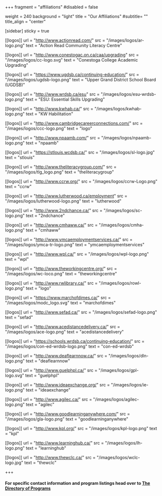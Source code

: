 +++
fragment = "affiliations"
#disabled = false

weight = 240
background = "light"
title = "Our Affiliations"
#subtitle= ""
title_align = "center"


[sidebar]
  sticky = true
  
[[logos]]
  url = "http://www.actionread.com/"
  src = "/images/logos/ar-logo.png"
  text = "Action Read Community Literacy Centre"

[[logos]]
  url = "http://www.conestogac.on.ca/caa/upgrading"
  src = "/images/logos/cc-logo.svg"
  text = "Conestoga College Academic Upgrading"

[[logos]]
  url = "https://www.ugdsb.ca/continuing-education/"
  src = "/images/logos/ugdsb-logo.png"
  text = "Upper Grand District School Board (UGDSB)"
  
[[logos]]
  url = "http://www.wrdsb.ca/esu"
  src = "/images/logos/esu-wrdsb-logo.png"
  text = "ESU: Essential Skills Upgrading"
  
[[logos]]
  url = "http://www.kwhab.ca/"
  src = "/images/logos/kwhab-logo.png"
  text = "KW Habilitation"
  
[[logos]]
  url = "http://www.cambridgecareerconnections.com/"
  src = "/images/logos/ccc-logo.png"
  text = "logo"
  
[[logos]]
  url = "http://www.npaamb.com/"
  src = "/images/logos/npaamb-logo.png"
  text = "npaamb"
  
[[logos]]
  url = "https://stlouis.wcdsb.ca/"
  src = "/images/logos/sl-logo.jpg"
  text = "stlouis"
  
[[logos]]
  url = "http://www.theliteracygroup.com/"
  src = "/images/logos/tlg_logo.png"
  text = "theliteracygroup"
  
[[logos]]
  url = "http://www.ccrw.org/"
  src = "/images/logos/ccrw-Logo.png"
  text = "ccrw"
  
[[logos]]
  url = "http://www.lutherwood.ca/employment"
  src = "/images/logos/lutherwood-logo.png"
  text = "lutherwood"
  
[[logos]]
  url = "http://www.2ndchance.ca/"
  src = "/images/logos/sc-logo.png"
  text = "2ndchance"  
  
[[logos]]
  url = "http://www.cmhaww.ca/"
  src = "/images/logos/cmha-logo.png"
  text = "cmhaww" 

[[logos]]
  url = "http://www.ymcaemploymentservices.ca/"
  src = "/images/logos/ymca-tr-logo.png"
  text = "ymcaemploymentservices" 

[[logos]]
  url = "http://www.wpl.ca/"
  src = "/images/logos/wpl-logo.png"
  text = "wpl" 
  
[[logos]]
  url = "http://www.theworkingcentre.org/"
  src = "/images/logos/wc-loco.png"
  text = "theworkingcentre"   
  
[[logos]]
  url = "http://www.rwlibrary.ca/"
  src = "/images/logos/rowl-logo.png"
  text = "logo"   
  
[[logos]]
  url = "https://www.marchofdimes.ca/"
  src = "/images/logos/modc_logo.svg"
  text = "marchofdimes"   

[[logos]]
  url = "http://www.sefad.ca/"
  src = "/images/logos/sefad-logo.png"
  text = "sefad"  

[[logos]]
  url = "http://www.acedistancedelivery.ca/"
  src = "/images/logos/ace-logo.png"
  text = "acedistancedelivery"  

[[logos]]
  url = "https://schools.wrdsb.ca/continuing-education/"
  src = "/images/logos/con-ed-wrdsb-logo.png"
  text = "con-ed-wrdsb"  

[[logos]]
  url = "http://www.deaflearnnow.ca/"
  src = "/images/logos/dln-logo.png"
  text = "deaflearnnow"  

[[logos]]
  url = "http://www.guelphpl.ca/"
  src = "/images/logos/gpl-logo.svg"
  text = "guelphpl"  

[[logos]]
  url = "http://www.ideaexchange.org/"
  src = "/images/logos/ie-logo.png"
  text = "ideaexchange" 

[[logos]]
  url = "http://www.agilec.ca/"
  src = "/images/logos/agilec-logo.png"
  text = "agilec"  

[[logos]]
  url = "http://www.goodlearninganywhere.com/"
  src = "/images/logos/gla-logo.png"
  text = "goodlearninganywhere"  

[[logos]]
  url = "http://www.kpl.org/"
  src = "/images/logos/kpl-logo.png"
  text = "kpl" 

[[logos]]
  url = "http://www.learninghub.ca/"
  src = "/images/logos/lh-logo.png"
  text = "learninghub"  

[[logos]]
  url = "http://www.thewclc.ca/"
  src = "/images/logos/wclc-logo.jpg"
  text = "thewclc"  





+++

#### For specific contact information and program listings head over to [The Directory of Programs](/programs-and-services/directory-of-programs)


